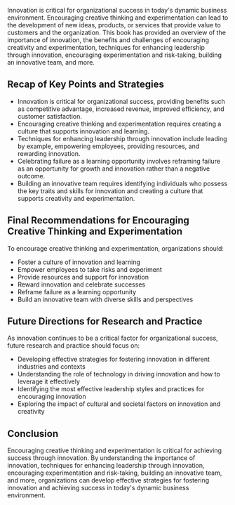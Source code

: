 
Innovation is critical for organizational success in today's dynamic business environment. Encouraging creative thinking and experimentation can lead to the development of new ideas, products, or services that provide value to customers and the organization. This book has provided an overview of the importance of innovation, the benefits and challenges of encouraging creativity and experimentation, techniques for enhancing leadership through innovation, encouraging experimentation and risk-taking, building an innovative team, and more.

Recap of Key Points and Strategies
----------------------------------

* Innovation is critical for organizational success, providing benefits such as competitive advantage, increased revenue, improved efficiency, and customer satisfaction.
* Encouraging creative thinking and experimentation requires creating a culture that supports innovation and learning.
* Techniques for enhancing leadership through innovation include leading by example, empowering employees, providing resources, and rewarding innovation.
* Celebrating failure as a learning opportunity involves reframing failure as an opportunity for growth and innovation rather than a negative outcome.
* Building an innovative team requires identifying individuals who possess the key traits and skills for innovation and creating a culture that supports creativity and experimentation.

Final Recommendations for Encouraging Creative Thinking and Experimentation
---------------------------------------------------------------------------

To encourage creative thinking and experimentation, organizations should:

* Foster a culture of innovation and learning
* Empower employees to take risks and experiment
* Provide resources and support for innovation
* Reward innovation and celebrate successes
* Reframe failure as a learning opportunity
* Build an innovative team with diverse skills and perspectives

Future Directions for Research and Practice
-------------------------------------------

As innovation continues to be a critical factor for organizational success, future research and practice should focus on:

* Developing effective strategies for fostering innovation in different industries and contexts
* Understanding the role of technology in driving innovation and how to leverage it effectively
* Identifying the most effective leadership styles and practices for encouraging innovation
* Exploring the impact of cultural and societal factors on innovation and creativity

Conclusion
----------

Encouraging creative thinking and experimentation is critical for achieving success through innovation. By understanding the importance of innovation, techniques for enhancing leadership through innovation, encouraging experimentation and risk-taking, building an innovative team, and more, organizations can develop effective strategies for fostering innovation and achieving success in today's dynamic business environment.